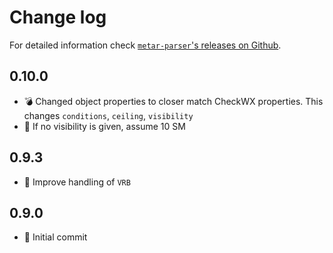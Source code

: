 Change log
==========

For detailed information check [`metar-parser`'s releases on Github](https://github.com/fboes/metar-parser/releases).

0.10.0
------

* 💣 Changed object properties to closer match CheckWX properties. This changes `conditions`, `ceiling`, `visibility`
* 💊 If no visibility is given, assume 10 SM

0.9.3
-----

* 💊 Improve handling of `VRB`

0.9.0
-----

* 🎁 Initial commit
